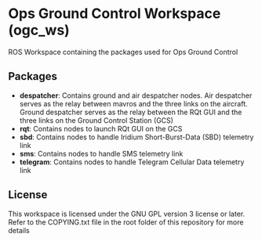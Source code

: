 # Ops Ground Control Workspace (ogc_ws)

ROS Workspace containing the packages used for Ops Ground Control

## Packages

* **despatcher**: Contains ground and air despatcher nodes. Air despatcher serves as the relay between mavros and the three links on the aircraft. Ground despatcher serves as the relay between the RQt GUI and the three links on the Ground Control Station (GCS)
* **rqt**: Contains nodes to launch RQt GUI on the GCS
* **sbd**: Contains nodes to handle Iridium Short-Burst-Data (SBD) telemetry link
* **sms**: Contains nodes to handle SMS telemetry link
* **telegram**: Contains nodes to handle Telegram Cellular Data telemetry link

## License

This workspace is licensed under the GNU GPL version 3 license or later. Refer to the COPYING.txt file in the root folder of this repository for more details